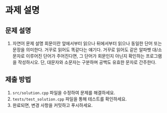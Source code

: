 # 과제 설명

## 문제 설명
1. 자연어 문제 설명
회문이란 앞에서부터 읽으나 뒤에서부터 읽으나 동일한 단어 또는 문장을 의미한다. 거꾸로 읽어도 똑같다는 얘기다. 거꾸로 읽어도 같은 알파벳 대/소문자로 이루어진 단어가 주어진다면, 그 단어가 회문인지 아닌지 확인하는 프로그램을 작성하시오. 단, 대문자와 소문자는 구분하며 공백도 유효한 문자로 간주한다.

## 제출 방법
1. `src/solution.cpp` 파일을 수정하여 문제를 해결하세요.
2. `tests/test_solution.cpp` 파일을 통해 테스트를 확인하세요.
3. 완료되면, 변경 사항을 커밋하고 푸시하세요.
